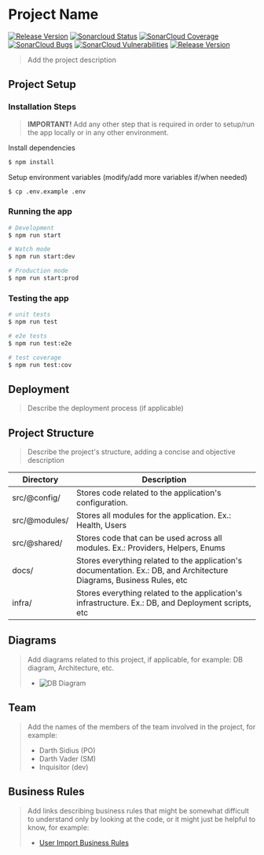 # Project Name

[![Release Version](https://img.shields.io/badge/release-v0.0.0-blue)]()
[![Sonarcloud Status](https://sonarqube.ioasys.com.br/api/project_badges/measure?project=PROJECT_KEY&metric=alert_status)](https://sonarcloud.io/dashboard?id=PROJECT_KEY)
[![SonarCloud Coverage](https://sonarqube.ioasys.com.br/api/project_badges/measure?project=PROJECT_KEY&metric=coverage)](https://sonarcloud.io/component_measures/metric/coverage/list?id=PROJECT_KEY)
[![SonarCloud Bugs](https://sonarqube.ioasys.com.br/api/project_badges/measure?project=PROJECT_KEY&metric=bugs)](https://sonarcloud.io/component_measures/metric/reliability_rating/list?id=PROJECT_KEY)
[![SonarCloud Vulnerabilities](https://sonarqube.ioasys.com.br/api/project_badges/measure?project=PROJECT_KEY&metric=vulnerabilities)](https://sonarcloud.io/component_measures/metric/security_rating/list?id=PROJECT_KEY)
[![Release Version](https://img.shields.io/badge/co.created%20by-ioasys-dc3562)]()

> Add the project description

## Project Setup

### Installation Steps

> **IMPORTANT!** Add any other step that is required in order to setup/run the app locally or in any other environment.

Install dependencies
```sh
$ npm install
```

Setup environment variables (modify/add more variables if/when needed)

```sh
$ cp .env.example .env
```

### Running the app

```sh
# Development
$ npm run start

# Watch mode
$ npm run start:dev

# Production mode
$ npm run start:prod
```

### Testing the app

```sh
# unit tests
$ npm run test

# e2e tests
$ npm run test:e2e

# test coverage
$ npm run test:cov
```

## Deployment

> Describe the deployment process (if applicable)

## Project Structure

> Describe the project's structure, adding a concise and objective description

| Directory     | Description                                                                                                           |
|---------------|-----------------------------------------------------------------------------------------------------------------------|
| src/@config/  | Stores code related to the application's configuration.                                                               |
| src/@modules/ | Stores all modules for the application. Ex.: Health, Users                                                            |
| src/@shared/  | Stores code that can be used across all modules. Ex.: Providers, Helpers, Enums                                       |
| docs/         | Stores everything related to the application's documentation. Ex.: DB, and Architecture Diagrams, Business Rules, etc |
| infra/        | Stores everything related to the application's infrastructure. Ex.: DB, and Deployment scripts, etc                   |


## Diagrams

> Add diagrams related to this project, if applicable, for example: DB diagram, Architecture, etc.
> - ![DB Diagram](/docs/db-diagram.png)

## Team

> Add the names of the members of the team involved in the project, for example:
> - Darth Sidius (PO)
> - Darth Vader (SM)
> - Inquisitor (dev)

## Business Rules

> Add links describing business rules that might be somewhat difficult to understand only by looking at the code, or it might just be helpful to know, for example:
> - [User Import Business Rules](/docs/users-import.md) 

